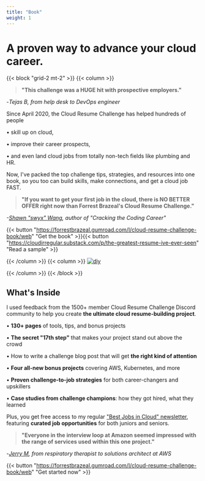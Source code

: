 ```yaml
---
title: "Book"
weight: 1
---
```


# A proven way to advance your cloud career.

{{< block "grid-2 mt-2" >}}
{{< column >}}

> **"This challenge was a HUGE hit with prospective employers."** <br> 

-*Tejas B, from help desk to DevOps engineer*

Since April 2020, the Cloud Resume Challenge has helped hundreds of people

• skill up on cloud,

• improve their career prospects,

• and even land cloud jobs from totally non-tech fields like plumbing and HR.

Now, I've packed the top challenge tips, strategies, and resources into one book, so you too can build skills, make connections, and get a cloud job FAST.

> **"If you want to get your first job in the cloud, there is NO BETTER OFFER right now than Forrest Brazeal's Cloud Resume Challenge."**

*-[Shawn "swyx" Wang](https://twitter.com/swyx/status/1266355081995149313), author of "Cracking the Coding Career"*

{{< button "https://forrestbrazeal.gumroad.com/l/cloud-resume-challenge-book/web" "Get the book" >}}{{< button "https://cloudirregular.substack.com/p/the-greatest-resume-ive-ever-seen" "Read a sample" >}}

{{< /column >}}
{{< column >}}
[![diy](/images/book.png)](https://forrestbrazeal.gumroad.com/l/cloud-resume-challenge-book/web)

{{< /column >}}
{{< /block >}}

## What's Inside

I used feedback from the 1500+ member Cloud Resume Challenge Discord community to help you create **the ultimate cloud resume-building project**.

• **130+ pages** of tools, tips, and bonus projects

• **The secret "17th step"** that makes your project stand out above the crowd

• How to write a challenge blog post that will get **the right kind of attention**

• **Four all-new bonus projects** covering AWS, Kubernetes, and more

• **Proven challenge-to-job strategies** for both career-changers and upskillers

• **Case studies from challenge champions**: how they got hired, what they learned

Plus, you get free access to my regular ["Best Jobs in Cloud" newsletter](https://cloudresumechallenge.dev/newsletter), featuring **curated job opportunities** for both juniors and seniors.

> **"Everyone in the interview loop at Amazon seemed impressed with the range of services used within this one project."**

-*[Jerry M](/halloffame/#jerry-from-respiratory-therapist-to-aws), from respiratory therapist to solutions architect at AWS*

{{< button "https://forrestbrazeal.gumroad.com/l/cloud-resume-challenge-book/web" "Get started now" >}}
